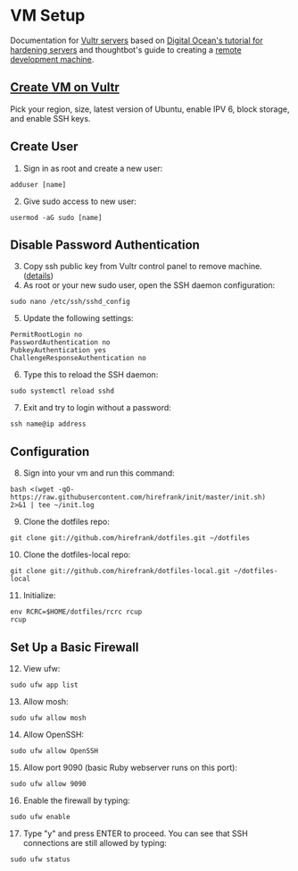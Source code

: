 # VM Setup
Documentation for [Vultr servers](https://www.vultr.com/?ref=7096195) based on [Digital Ocean's tutorial for hardening servers](https://www.digitalocean.com/community/tutorials/initial-server-setup-with-ubuntu-16-04) and thoughtbot's guide to creating a [remote development machine](https://robots.thoughtbot.com/remote-development-machine).

## [Create VM on Vultr](https://www.vultr.com/?ref=7096195)
Pick your region, size, latest version of Ubuntu, enable IPV 6, block storage, and enable SSH keys.

## Create User
1. Sign in as root and create a new user: 
```
adduser [name]
```
2. Give sudo access to new user: 
```
usermod -aG sudo [name]
```

## Disable Password Authentication
3. Copy ssh public key from Vultr control panel to remove machine. ([details](https://www.digitalocean.com/community/tutorials/initial-server-setup-with-ubuntu-16-04))
4. As root or your new sudo user, open the SSH daemon configuration:
```
sudo nano /etc/ssh/sshd_config
```
5. Update the following settings:
```
PermitRootLogin no
PasswordAuthentication no
PubkeyAuthentication yes
ChallengeResponseAuthentication no
```
6. Type this to reload the SSH daemon:
```
sudo systemctl reload sshd
```
7. Exit and try to login without a password:
```
ssh name@ip address
```

## Configuration
8. Sign into your vm and run this command: 
```
bash <(wget -qO- https://raw.githubusercontent.com/hirefrank/init/master/init.sh)
2>&1 | tee ~/init.log
```
9. Clone the dotfiles repo:
```
git clone git://github.com/hirefrank/dotfiles.git ~/dotfiles
```
10. Clone the dotfiles-local repo:
```
git clone git://github.com/hirefrank/dotfiles-local.git ~/dotfiles-local
```
11. Initialize:
```
env RCRC=$HOME/dotfiles/rcrc rcup
rcup
```

## Set Up a Basic Firewall
12. View ufw:
```
sudo ufw app list
```
13. Allow mosh:
```
sudo ufw allow mosh
```
14. Allow OpenSSH:
```
sudo ufw allow OpenSSH
```
15. Allow port 9090 (basic Ruby webserver runs on this port):
```
sudo ufw allow 9090
```
16. Enable the firewall by typing:
```
sudo ufw enable
```
17. Type "y" and press ENTER to proceed. You can see that SSH connections are still allowed by typing:
```
sudo ufw status
```
